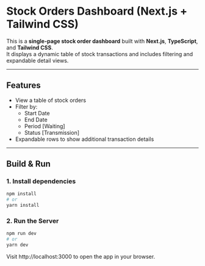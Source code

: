 # Stock Orders Dashboard (Next.js + Tailwind CSS)

This is a **single-page stock order dashboard** built with **Next.js**, **TypeScript**, and **Tailwind CSS**.  
It displays a dynamic table of stock transactions and includes filtering and expandable detail views.

---

## Features

- View a table of stock orders
- Filter by:
  - Start Date
  - End Date
  - Period [Waiting]
  - Status [Transmission]
- Expandable rows to show additional transaction details

---

## Build & Run

### 1. Install dependencies

```bash
npm install
# or
yarn install
```

### 2. Run the Server

```bash
npm run dev
# or
yarn dev
```

Visit http://localhost:3000 to open the app in your browser.
